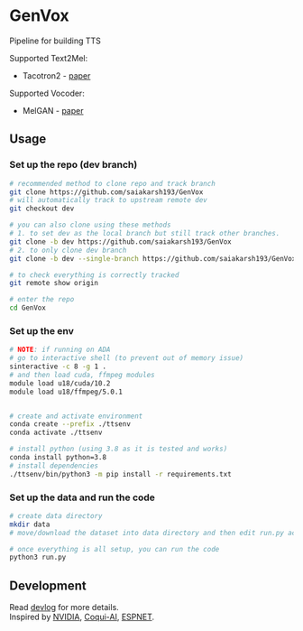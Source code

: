 # GenVox
Pipeline for building TTS

Supported Text2Mel:
- Tacotron2 - [paper](https://arxiv.org/pdf/1712.05884.pdf)

Supported Vocoder:
- MelGAN - [paper](https://arxiv.org/pdf/1910.06711.pdf)

## Usage

### Set up the repo (dev branch)
```bash
# recommended method to clone repo and track branch
git clone https://github.com/saiakarsh193/GenVox
# will automatically track to upstream remote dev
git checkout dev

# you can also clone using these methods
# 1. to set dev as the local branch but still track other branches.
git clone -b dev https://github.com/saiakarsh193/GenVox
# 2. to only clone dev branch
git clone -b dev --single-branch https://github.com/saiakarsh193/GenVox

# to check everything is correctly tracked
git remote show origin

# enter the repo
cd GenVox
```

### Set up the env
```bash
# NOTE: if running on ADA
# go to interactive shell (to prevent out of memory issue)
sinteractive -c 8 -g 1 .
# and then load cuda, ffmpeg modules
module load u18/cuda/10.2
module load u18/ffmpeg/5.0.1


# create and activate environment
conda create --prefix ./ttsenv
conda activate ./ttsenv

# install python (using 3.8 as it is tested and works)
conda install python=3.8
# install dependencies
./ttsenv/bin/python3 -m pip install -r requirements.txt
```

### Set up the data and run the code
```bash
# create data directory
mkdir data
# move/download the dataset into data directory and then edit run.py accordingly

# once everything is all setup, you can run the code
python3 run.py
```

## Development
Read [devlog](dev_log.md) for more details.  
Inspired by [NVIDIA](https://github.com/NVIDIA/tacotron2), [Coqui-AI](https://github.com/coqui-ai/TTS), [ESPNET](https://github.com/espnet/espnet).
